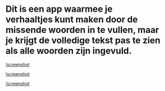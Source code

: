 # Dit is een app waarmee je verhaaltjes kunt maken door de missende woorden in te vullen, maar je krijgt de volledige tekst pas te zien als alle woorden zijn ingevuld.

[!screenshot](doc/madLibsMain.png)

[!screenshot](doc/madLibsSelect.png)

[!screenshot](doc/madLibsStory.png)
